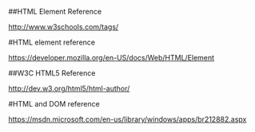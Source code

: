 ##HTML Element Reference

http://www.w3schools.com/tags/
	
#HTML element reference

https://developer.mozilla.org/en-US/docs/Web/HTML/Element

##W3C HTML5 Reference

http://dev.w3.org/html5/html-author/

#HTML and DOM reference

https://msdn.microsoft.com/en-us/library/windows/apps/br212882.aspx



